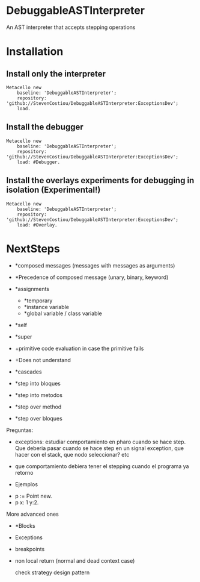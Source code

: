 # DebuggableASTInterpreter
An AST interpreter that accepts stepping operations

# Installation
## Install only the interpreter
```Smalltalk
Metacello new
    baseline: 'DebuggableASTInterpreter';
    repository: 'github://StevenCostiou/DebuggableASTInterpreter:ExceptionsDev';
    load.
```

## Install the debugger
```Smalltalk
Metacello new
    baseline: 'DebuggableASTInterpreter';
    repository: 'github://StevenCostiou/DebuggableASTInterpreter:ExceptionsDev';
    load: #Debugger.
```

## Install the overlays experiments for debugging in isolation (Experimental!)
```Smalltalk
Metacello new
    baseline: 'DebuggableASTInterpreter';
    repository: 'github://StevenCostiou/DebuggableASTInterpreter:ExceptionsDev';
    load: #Overlay.
```
# NextSteps

- *composed messages (messages with messages as arguments)
- *Precedence of composed message (unary, binary, keyword)
- *assignments
  - *temporary
  - *instance variable
  - *global variable / class variable
- *self 
- *super
- +primitive code evaluation in case the primitive fails
- +Does not understand

- *cascades
- *step into bloques
- *step into metodos
- *step over method
- *step over bloques


Preguntas:
- exceptions: estudiar comportamiento en pharo cuando se hace step. Que deberia pasar cuando se hace step en un signal exception, que hacer con el stack, que nodo seleccionar? etc
- que comportamiento debiera tener el stepping cuando el programa ya retorno

- Ejemplos

 * p := Point new.
 * p x: 1 y:2.



More advanced ones
- *Blocks
- Exceptions
- breakpoints
- non local return (normal and dead context case)


  check strategy design pattern
  

  
